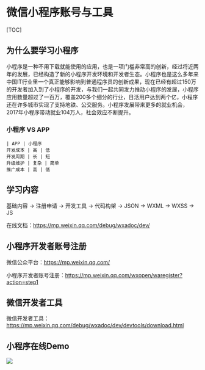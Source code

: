 # 微信小程序账号与工具
[TOC]
## 为什么要学习小程序
小程序是一种不用下载就能使用的应用，也是一项门槛非常高的创新，经过将近两年的发展，已经构造了新的小程序开发环境和开发者生态。小程序也是这么多年来中国IT行业里一个真正能够影响到普通程序员的创新成果，现在已经有超过150万的开发者加入到了小程序的开发，与我们一起共同发力推动小程序的发展，小程序应用数量超过了一百万，覆盖200多个细分的行业，日活用户达到两个亿，小程序还在许多城市实现了支持地铁、公交服务。小程序发展带来更多的就业机会，2017年小程序带动就业104万人，社会效应不断提升。

### 小程序 VS APP
```table
| APP | 小程序
开发成本 | 高 | 低
开发周期 | 长 | 短
升级维护 | 复杂 | 简单
推广成本 | 高 | 低
```
## 学习内容
基础内容 -> 注册申请 -> 开发工具 -> 代码构架 -> JSON -> WXML -> WXSS -> JS

在线文档：https://mp.weixin.qq.com/debug/wxadoc/dev/

## 小程序开发者账号注册

微信公众平台：https://mp.weixin.qq.com/

小程序开发者账号注册：https://mp.weixin.qq.com/wxopen/waregister?action=step1

## 微信开发者工具

微信开发者工具：https://mp.weixin.qq.com/debug/wxadoc/dev/devtools/download.html



## 小程序在线Demo

<img src="./img/weChatAppdemo.jpg">